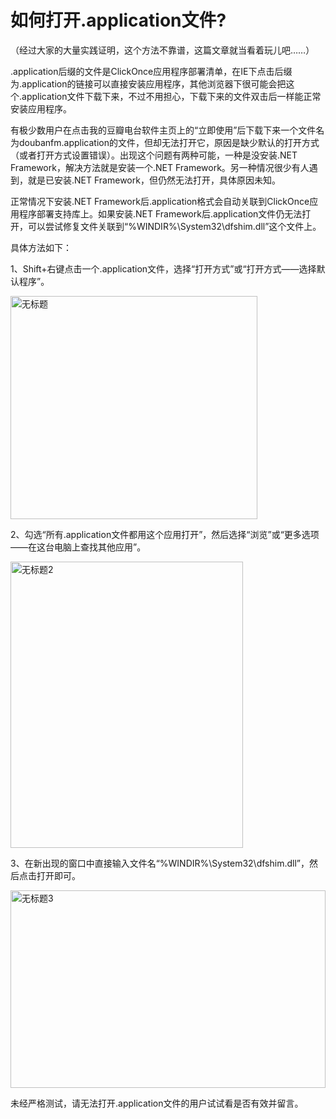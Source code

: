 # 如何打开.application文件?

（经过大家的大量实践证明，这个方法不靠谱，这篇文章就当看着玩儿吧……）

.application后缀的文件是ClickOnce应用程序部署清单，在IE下点击后缀为.application的链接可以直接安装应用程序，其他浏览器下很可能会把这个.application文件下载下来，不过不用担心，下载下来的文件双击后一样能正常安装应用程序。

有极少数用户在点击我的豆瓣电台软件主页上的“立即使用”后下载下来一个文件名为doubanfm.application的文件，但却无法打开它，原因是缺少默认的打开方式（或者打开方式设置错误）。出现这个问题有两种可能，一种是没安装.NET Framework，解决方法就是安装一个.NET Framework。另一种情况很少有人遇到，就是已安装.NET Framework，但仍然无法打开，具体原因未知。

<!--more-->

正常情况下安装.NET Framework后.application格式会自动关联到ClickOnce应用程序部署支持库上。如果安装.NET Framework后.application文件仍无法打开，可以尝试修复文件关联到“%WINDIR%\System32\dfshim.dll”这个文件上。

具体方法如下：

1、Shift+右键点击一个.application文件，选择“打开方式”或“打开方式——选择默认程序”。

[<img style="background-image: none; padding-top: 0px; padding-left: 0px; display: inline; padding-right: 0px; border-width: 0px;" title="无标题" alt="无标题" src="/attachment/upblog/images/f9759a021aef_EC17/_thumb.jpg" width="395" height="357" border="0" />](/attachment/upblog/images/f9759a021aef_EC17/9408e2fc94c9.jpg)

2、勾选“所有.application文件都用这个应用打开”，然后选择“浏览”或“更多选项——在这台电脑上查找其他应用”。

[<img style="background-image: none; padding-top: 0px; padding-left: 0px; display: inline; padding-right: 0px; border: 0px;" title="无标题2" alt="无标题2" src="/attachment/upblog/images/f9759a021aef_EC17/2_thumb_3.jpg" width="372" height="458" border="0" />](/attachment/upblog/images/f9759a021aef_EC17/2_3.jpg)

3、在新出现的窗口中直接输入文件名“%WINDIR%\System32\dfshim.dll”，然后点击打开即可。

[<img style="background-image: none; padding-top: 0px; padding-left: 0px; display: inline; padding-right: 0px; border-width: 0px;" title="无标题3" alt="无标题3" src="/attachment/upblog/images/f9759a021aef_EC17/3_thumb.jpg" width="504" height="316" border="0" />](/attachment/upblog/images/f9759a021aef_EC17/3.jpg)

未经严格测试，请无法打开.application文件的用户试试看是否有效并留言。
